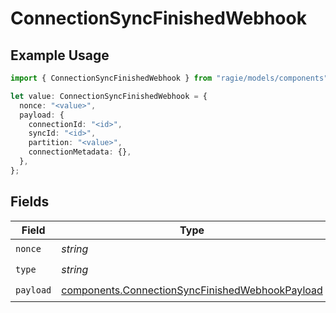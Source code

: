 # ConnectionSyncFinishedWebhook

## Example Usage

```typescript
import { ConnectionSyncFinishedWebhook } from "ragie/models/components";

let value: ConnectionSyncFinishedWebhook = {
  nonce: "<value>",
  payload: {
    connectionId: "<id>",
    syncId: "<id>",
    partition: "<value>",
    connectionMetadata: {},
  },
};
```

## Fields

| Field                                                                                                              | Type                                                                                                               | Required                                                                                                           | Description                                                                                                        |
| ------------------------------------------------------------------------------------------------------------------ | ------------------------------------------------------------------------------------------------------------------ | ------------------------------------------------------------------------------------------------------------------ | ------------------------------------------------------------------------------------------------------------------ |
| `nonce`                                                                                                            | *string*                                                                                                           | :heavy_check_mark:                                                                                                 | N/A                                                                                                                |
| `type`                                                                                                             | *string*                                                                                                           | :heavy_check_mark:                                                                                                 | N/A                                                                                                                |
| `payload`                                                                                                          | [components.ConnectionSyncFinishedWebhookPayload](../../models/components/connectionsyncfinishedwebhookpayload.md) | :heavy_check_mark:                                                                                                 | N/A                                                                                                                |